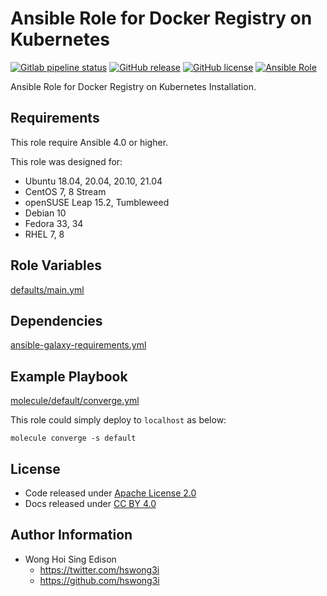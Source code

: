 # Ansible Role for Docker Registry on Kubernetes

[![Gitlab pipeline status](https://img.shields.io/gitlab/pipeline/alvistack/ansible-role-kubernetes_registry/master)](https://gitlab.com/alvistack/ansible-role-kubernetes_registry/-/pipelines)
[![GitHub release](https://img.shields.io/github/release/alvistack/ansible-role-kubernetes_registry.svg)](https://github.com/alvistack/ansible-role-kubernetes_registry/releases)
[![GitHub license](https://img.shields.io/github/license/alvistack/ansible-role-kubernetes_registry.svg)](https://github.com/alvistack/ansible-role-kubernetes_registry/blob/master/LICENSE)
[![Ansible Role](https://img.shields.io/badge/galaxy-alvistack.kubernetes_registry-blue.svg)](https://galaxy.ansible.com/alvistack/kubernetes_registry)

Ansible Role for Docker Registry on Kubernetes Installation.

## Requirements

This role require Ansible 4.0 or higher.

This role was designed for:

  - Ubuntu 18.04, 20.04, 20.10, 21.04
  - CentOS 7, 8 Stream
  - openSUSE Leap 15.2, Tumbleweed
  - Debian 10
  - Fedora 33, 34
  - RHEL 7, 8

## Role Variables

[defaults/main.yml](defaults/main.yml)

## Dependencies

[ansible-galaxy-requirements.yml](ansible-galaxy-requirements.yml)

## Example Playbook

[molecule/default/converge.yml](molecule/default/converge.yml)

This role could simply deploy to `localhost` as below:

    molecule converge -s default

## License

  - Code released under [Apache License 2.0](LICENSE)
  - Docs released under [CC BY 4.0](http://creativecommons.org/licenses/by/4.0/)

## Author Information

  - Wong Hoi Sing Edison
      - <https://twitter.com/hswong3i>
      - <https://github.com/hswong3i>
